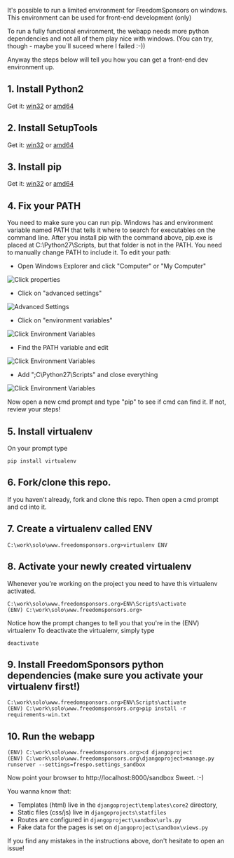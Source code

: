 It's possible to run a limited environment for FreedomSponsors on windows.
This environment can be used for front-end development (only)

To run a fully functional environment, the webapp needs more python dependencies and not all of them play nice with windows.
(You can try, though - maybe you`ll suceed where I failed :-))

Anyway the steps below will tell you how you can get a front-end dev environment up.

## 1. Install Python2
Get it: [win32](http://www.python.org/ftp/python/2.7.6/python-2.7.6.msi) or [amd64](http://www.python.org/ftp/python/2.7.6/python-2.7.6.amd64.msi)

## 2. Install SetupTools 

Get it: [win32](http://www.lfd.uci.edu/~gohlke/pythonlibs/dmemghrp/setuptools-1.3.2.win32-py2.7.exe) or [amd64](http://www.lfd.uci.edu/~gohlke/pythonlibs/dmemghrp/setuptools-1.3.2.win-amd64-py2.7.exe)

## 3. Install pip

Get it: [win32](http://www.lfd.uci.edu/~gohlke/pythonlibs/dmemghrp/pip-1.4.1.win32-py2.7.exe) or [amd64](http://www.lfd.uci.edu/~gohlke/pythonlibs/dmemghrp/pip-1.4.1.win-amd64-py2.7.exe)

## 4. Fix your PATH

You need to make sure you can run pip.
Windows has and environment variable named PATH that tells it where to search for executables on the command line.
After you install pip with the command above, pip.exe is placed at C:\Python27\Scripts, but that folder is not in the PATH.
You need to manually change PATH to include it. To edit your path:

* Open Windows Explorer and click "Computer" or "My Computer"

![Click properties](https://raw.github.com/freedomsponsors/www.freedomsponsors.org/master/doc/win_properties.png)

* Click on "advanced settings"

![Advanced Settings](https://raw.github.com/freedomsponsors/www.freedomsponsors.org/master/doc/win_config.png)

* Click on "environment variables"

![Click Environment Variables](https://raw.github.com/freedomsponsors/www.freedomsponsors.org/master/doc/win_click_envvars.png)

* Find the PATH variable and edit

![Click Environment Variables](https://raw.github.com/freedomsponsors/www.freedomsponsors.org/master/doc/win_path.png)

* Add ";C\Python27\Scripts" and close everything

![Click Environment Variables](https://raw.github.com/freedomsponsors/www.freedomsponsors.org/master/doc/win_path_edit.png)

Now open a new cmd prompt and type "pip" to see if cmd can find it. If not, review your steps!

## 5. Install virtualenv

On your prompt type

```
pip install virtualenv
```

## 6. Fork/clone this repo.

If you haven't already, fork and clone this repo.
Then open a cmd prompt and cd into it.

## 7. Create a virtualenv called ENV

```
C:\work\solo\www.freedomsponsors.org>virtualenv ENV
```

## 8. Activate your newly created virtualenv

Whenever you're working on the project you need to have this virtualenv activated.

```
C:\work\solo\www.freedomsponsors.org>ENV\Scripts\activate
(ENV) C:\work\solo\www.freedomsponsors.org>
```

Notice how the prompt changes to tell you that you're in the (ENV) virtualenv
To deactivate the virtualenv, simply type

```
deactivate
```

## 9. Install FreedomSponsors python dependencies (make sure you activate your virtualenv first!)

```
C:\work\solo\www.freedomsponsors.org>ENV\Scripts\activate
(ENV) C:\work\solo\www.freedomsponsors.org>pip install -r requirements-win.txt
```

## 10. Run the webapp

```
(ENV) C:\work\solo\www.freedomsponsors.org>cd djangoproject
(ENV) C:\work\solo\www.freedomsponsors.org\djangoproject>manage.py runserver --settings=frespo.settings_sandbox
```

Now point your browser to http://localhost:8000/sandbox
Sweet. :-)

You wanna know that:

* Templates (html) live in the `djangoproject\templates\core2` directory,
* Static files (css/js) live in `djangoprojects\statfiles`
* Routes are configured in `djangoproject\sandbox\urls.py`
* Fake data for the pages is set on `djangoproject\sandbox\views.py`

If you find any mistakes in the instructions above, don't hesitate to open an issue!


